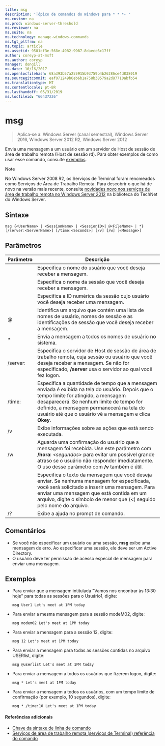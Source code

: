 ```yaml
---
title: msg
description: 'Tópico de comandos do Windows para * * *- '
ms.custom: na
ms.prod: windows-server-threshold
ms.reviewer: na
ms.suite: na
ms.technology: manage-windows-commands
ms.tgt_pltfrm: na
ms.topic: article
ms.assetid: 9501cf3e-568e-4982-9987-8daecc6c17ff
author: coreyp-at-msft
ms.author: coreyp
manager: dongill
ms.date: 10/16/2017
ms.openlocfilehash: 68a393b57a255915b93759b4b26286ce4d838019
ms.sourcegitcommit: eaf071249b6eb6b1a758b38579a2d87710abfb54
ms.translationtype: MT
ms.contentlocale: pt-BR
ms.lasthandoff: 05/31/2019
ms.locfileid: "66437226"
---
```

# <a name="msg"></a>msg

>Aplica-se a: Windows Server (canal semestral), Windows Server 2016, Windows Server 2012 R2, Windows Server 2012

Envia uma mensagem a um usuário em um servidor de Host de sessão de área de trabalho remota (Host de sessão rd).
Para obter exemplos de como usar esse comando, consulte [exemplos](#BKMK_examples).
> [!NOTE]
> No Windows Server 2008 R2, os Serviços de Terminal foram renomeados como Serviços de Área de Trabalho Remota. Para descobrir o que há de novo na versão mais recente, consulte [novidades novo nos serviços de área de trabalho remota no Windows Server 2012](https://technet.microsoft.com/library/hh831527) na biblioteca do TechNet do Windows Server.

## <a name="syntax"></a>Sintaxe
```
msg {<UserName> | <SessionName> | <SessionID>| @<FileName> | *} [/server:<ServerName>] [/time:<Seconds>] [/v] [/w] [<Message>]
```

## <a name="parameters"></a>Parâmetros

|      Parâmetro       |                                                                                                                               Descrição                                                                                                                               |
|----------------------|-------------------------------------------------------------------------------------------------------------------------------------------------------------------------------------------------------------------------------------------------------------------------|
|      <UserName>      |                                                                                                  Especifica o nome do usuário que você deseja receber a mensagem.                                                                                                   |
|    <SessionName>     |                                                                                                 Especifica o nome da sessão que você deseja receber a mensagem.                                                                                                 |
|     <SessionID>      |                                                                                            Especifica a ID numérica da sessão cujo usuário você deseja receber uma mensagem.                                                                                            |
|     @<FileName>      |                                                                         Identifica um arquivo que contém uma lista de nomes de usuário, nomes de sessão e as identificações de sessão que você deseja receber a mensagem.                                                                         |
|          \*          |                                                                                                           Envia a mensagem a todos os nomes de usuário no sistema.                                                                                                            |
| /server:<ServerName> |                                              Especifica o servidor de Host de sessão de área de trabalho remota, cuja sessão ou usuário que você deseja receber a mensagem. Se não for especificado, **/server** usa o servidor ao qual você fez logon.                                              |
|   /time:<Seconds>    | Especifica a quantidade de tempo que a mensagem enviada é exibida na tela do usuário. Depois que o tempo limite for atingido, a mensagem desaparecerá. Se nenhum limite de tempo for definido, a mensagem permanecerá na tela do usuário até que o usuário vê a mensagem e clica **Okey**. |
|          /v          |                                                                                                         Exibe informações sobre as ações que está sendo executada.                                                                                                         |
|          /w          |         Aguarda uma confirmação do usuário que a mensagem foi recebida. Use este parâmetro com **/hora:** <*segundos*> para evitar um possível grande atraso se o usuário não responder imediatamente. O uso desse parâmetro com **/v** também é útil.          |
|      <Message>       |                  Especifica o texto da mensagem que você deseja enviar. Se nenhuma mensagem for especificada, você será solicitado a inserir uma mensagem. Para enviar uma mensagem que está contida em um arquivo, digite o símbolo de menor que (<) seguido pelo nome do arquivo.                  |
|          /?          |                                                                                                                  Exibe a ajuda no prompt de comando.                                                                                                                   |

## <a name="remarks"></a>Comentários
-   Se você não especificar um usuário ou uma sessão, **msg** exibe uma mensagem de erro. Ao especificar uma sessão, ele deve ser um Active Directory.
-   O usuário deve ter permissão de acesso especial de mensagem para enviar uma mensagem.

## <a name="BKMK_examples"></a>Exemplos
-   Para enviar que a mensagem intitulada "Vamos nos encontrar às 13:30 hoje" para todas as sessões para o Usuário1, digite:
    ```
    msg User1 Let's meet at 1PM today
    ```
-   Para enviar a mesma mensagem para a sessão modeM02, digite:
    ```
    msg modem02 Let's meet at 1PM today
    ```
-   Para enviar a mensagem para a sessão 12, digite:
    ```
    msg 12 Let's meet at 1PM today
    ```
-   Para enviar a mensagem para todas as sessões contidas no arquivo USERlist, digite:
    ```
    msg @userlist Let's meet at 1PM today
    ```
-   Para enviar a mensagem a todos os usuários que fizerem logon, digite:
    ```
    msg * Let's meet at 1PM today
    ```
-   Para enviar a mensagem a todos os usuários, com um tempo limite de confirmação (por exemplo, 10 segundos), digite:
    ```
    msg * /time:10 Let's meet at 1PM today
    ```

#### <a name="additional-references"></a>Referências adicionais
-  [Chave da sintaxe de linha de comando](command-line-syntax-key.md)
-  [Serviços de área de trabalho remota &#40;serviços de Terminal&#41; referência do comando](remote-desktop-services-terminal-services-command-reference.md)
